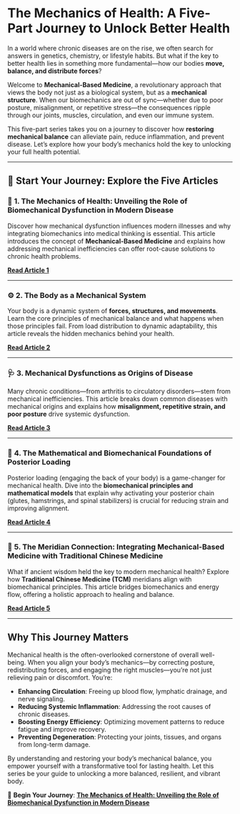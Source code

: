 # **The Mechanics of Health: A Five-Part Journey to Unlock Better Health**

In a world where chronic diseases are on the rise, we often search for answers in genetics, chemistry, or lifestyle habits. But what if the key to better health lies in something more fundamental—how our bodies **move, balance, and distribute forces**?

Welcome to **Mechanical-Based Medicine**, a revolutionary approach that views the body not just as a biological system, but as a **mechanical structure**. When our biomechanics are out of sync—whether due to poor posture, misalignment, or repetitive stress—the consequences ripple through our joints, muscles, circulation, and even our immune system.

This five-part series takes you on a journey to discover how **restoring mechanical balance** can alleviate pain, reduce inflammation, and prevent disease. Let’s explore how your body’s mechanics hold the key to unlocking your full health potential.

---

## 🚀 **Start Your Journey: Explore the Five Articles**

### 📌 **1. The Mechanics of Health: Unveiling the Role of Biomechanical Dysfunction in Modern Disease**

Discover how mechanical dysfunction influences modern illnesses and why integrating biomechanics into medical thinking is essential. This article introduces the concept of **Mechanical-Based Medicine** and explains how addressing mechanical inefficiencies can offer root-cause solutions to chronic health problems.

[**Read Article 1**](#)

---

### ⚙️ **2. The Body as a Mechanical System**

Your body is a dynamic system of **forces, structures, and movements**. Learn the core principles of mechanical balance and what happens when those principles fail. From load distribution to dynamic adaptability, this article reveals the hidden mechanics behind your health.

[**Read Article 2**](#)

---

### 🩺 **3. Mechanical Dysfunctions as Origins of Disease**

Many chronic conditions—from arthritis to circulatory disorders—stem from mechanical inefficiencies. This article breaks down common diseases with mechanical origins and explains how **misalignment, repetitive strain, and poor posture** drive systemic dysfunction.

[**Read Article 3**](#)

---

### 💪 **4. The Mathematical and Biomechanical Foundations of Posterior Loading**

Posterior loading (engaging the back of your body) is a game-changer for mechanical health. Dive into the **biomechanical principles and mathematical models** that explain why activating your posterior chain (glutes, hamstrings, and spinal stabilizers) is crucial for reducing strain and improving alignment.

[**Read Article 4**](#)

---

### 🌿 **5. The Meridian Connection: Integrating Mechanical-Based Medicine with Traditional Chinese Medicine**

What if ancient wisdom held the key to modern mechanical health? Explore how **Traditional Chinese Medicine (TCM)** meridians align with biomechanical principles. This article bridges biomechanics and energy flow, offering a holistic approach to healing and balance.

[**Read Article 5**](#)

---

## **Why This Journey Matters**

Mechanical health is the often-overlooked cornerstone of overall well-being. When you align your body’s mechanics—by correcting posture, redistributing forces, and engaging the right muscles—you’re not just relieving pain or discomfort. You’re:

- **Enhancing Circulation**: Freeing up blood flow, lymphatic drainage, and nerve signaling.  
- **Reducing Systemic Inflammation**: Addressing the root causes of chronic diseases.  
- **Boosting Energy Efficiency**: Optimizing movement patterns to reduce fatigue and improve recovery.  
- **Preventing Degeneration**: Protecting your joints, tissues, and organs from long-term damage.

By understanding and restoring your body’s mechanical balance, you empower yourself with a transformative tool for lasting health. Let this series be your guide to unlocking a more balanced, resilient, and vibrant body.

🔗 **Begin Your Journey**: [**The Mechanics of Health: Unveiling the Role of Biomechanical Dysfunction in Modern Disease**](#)

